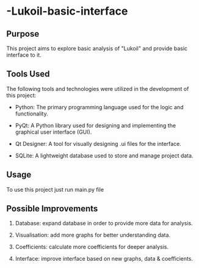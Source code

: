 # -Lukoil-basic-interface

<H2>Purpose</H2>

This project aims to explore basic analysis of "Lukoil" and provide basic interface to it.

<H2>Tools Used</H2>

The following tools and technologies were utilized in the development of this project:

* Python: The primary programming language used for the logic and functionality.

* PyQt: A Python library used for designing and implementing the graphical user interface (GUI).

* Qt Designer: A tool for visually designing .ui files for the interface.

* SQLite: A lightweight database used to store and manage project data.

<H2>Usage</H2>

To use this project just run main.py file


<H2>Possible Improvements</H2>

1. Database: expand database in order to provide more data for analysis.


2. Visualisation: add more graphs for better understanding data.


3. Coefficients: calculate more coefficients for deeper analysis.

4. Interface: improve interface based on new graphs, data & coefficients.

